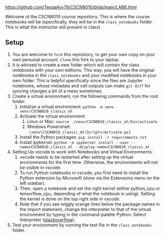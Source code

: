 https://github.com/TessaAyv79/CSCN8010/blob/main/LAB6.html

Welcome ot the CSCN8010 course repository. This is where the course notebooks will be (specifically, they will be in the `class_notebooks` folder. This is what the instructor will present in class)

## Setup
1. You are welcome to `fork` this repository, to get your own copy on your own personal account. `Clone` this fork to your laptop.
2. It is advised to create a new folder which will contain the class notebooks with your own editions. This way, you will have the original notebooks in the `class_notebooks` and your modified notebooks in your own folder. This is helpful specifically since the files are Jupyter notebooks, whose metadata and cell outputs can make `git diff` for syncing changes a bit of a mess sometimes. 
3. Create a virtual environment, run the following commands from the root folder:
    1. Initialize a virtual environment: `python -m venv venv/CSCN8010_classic_ml`
    2. Activate the virtual environment:
        1. Linux or Mac: `source ./venv/CSCN8010_classic_ml/bin/activate`
        2. Windows Powershell: `.\venv\CSCN8010_classic_ml\Scripts\Activate.ps1`
    3. Install the Python packages: `pip install -r requirements.txt`
    4. Install ipykernel: `python -m ipykernel install --user --name=CSCN8010_classic_ml --display-name=CSCN8010_classic_ml`
4. Setting Up vscode to work with Notebooks and Virtual Environments:
    1. vscode needs to be restarted after setting up the virtual environments for the first time. Otherwise, the environments will not be visible in vscode.
    2. To run Python notebooks in vscode, you first need to install the Python extension by Microsoft (done via the Extensions menu on the left sidebar).
    3. Then, open a notebook and set the right kernel (either python_cpu or tensorflow_cpu, depending of what the notebook is using). Setting the kernel is done on the top right side in vscode.
    4. Note that if you see wiggly orange lines below the package names in the import statement, change the interpreter to that of the virtual environment by typing in the command-palette Python: Select Interpreter ([stackoverflow](https://stackoverflow.com/a/72721797/10006823)).
5. Test your environment by running the test file in the `class_notebooks` folder.

